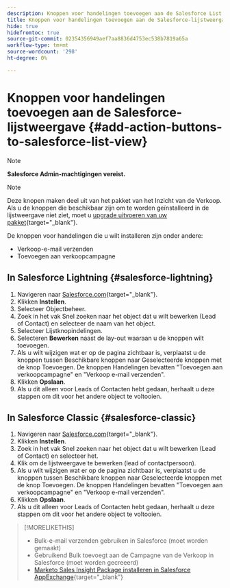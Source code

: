 ```yaml
---
description: Knoppen voor handelingen toevoegen aan de Salesforce List View - Marketo Docs - Productdocumentatie
title: Knoppen voor handelingen toevoegen aan de Salesforce-lijstweergave
hide: true
hidefromtoc: true
source-git-commit: 02354356949aef7aa8836d4753ec538b7819a65a
workflow-type: tm+mt
source-wordcount: '298'
ht-degree: 0%

---
```


# Knoppen voor handelingen toevoegen aan de Salesforce-lijstweergave {#add-action-buttons-to-salesforce-list-view}

>[!NOTE]
>
>**Salesforce Admin-machtigingen vereist.**

>[!NOTE]
>
>Deze knopen maken deel uit van het pakket van het Inzicht van de Verkoop. Als u de knoppen die beschikbaar zijn om te worden geïnstalleerd in de lijstweergave niet ziet, moet u [upgrade uitvoeren van uw pakket](/help/marketo/product-docs/marketo-sales-insight/msi-for-salesforce/upgrading/upgrading-your-msi-package.md){target="_blank"}.

De knoppen voor handelingen die u wilt installeren zijn onder andere:

* Verkoop-e-mail verzenden
* Toevoegen aan verkoopcampagne

## In Salesforce Lightning {#salesforce-lightning}

1. Navigeren naar [Salesforce.com](https://salesforce.com){target="_blank"}.
1. Klikken **Instellen**.
1. Selecteer Objectbeheer.
1. Zoek in het vak Snel zoeken naar het object dat u wilt bewerken (Lead of Contact) en selecteer de naam van het object.
1. Selecteer Lijstknopindelingen.
1. Selecteren **Bewerken** naast de lay-out waaraan u de knoppen wilt toevoegen.
1. Als u wilt wijzigen wat er op de pagina zichtbaar is, verplaatst u de knoppen tussen Beschikbare knoppen naar Geselecteerde knoppen met de knop Toevoegen. De knoppen Handelingen bevatten &quot;Toevoegen aan verkoopcampagne&quot; en &quot;Verkoop e-mail verzenden&quot;.
1. Klikken **Opslaan**.
1. Als u dit alleen voor Leads of Contacten hebt gedaan, herhaalt u deze stappen om dit voor het andere object te voltooien.

## In Salesforce Classic {#salesforce-classic}

1. Navigeren naar [Salesforce.com](https://salesforce.com){target="_blank"}.
1. Klikken **Instellen**.
1. Zoek in het vak Snel zoeken naar het object dat u wilt bewerken (Lead of Contact) en selecteer het.
1. Klik om de lijstweergave te bewerken (lead of contactpersoon).
1. Als u wilt wijzigen wat er op de pagina zichtbaar is, verplaatst u de knoppen tussen Beschikbare knoppen naar Geselecteerde knoppen met de knop Toevoegen. De knoppen Handelingen bevatten &quot;Toevoegen aan verkoopcampagne&quot; en &quot;Verkoop e-mail verzenden&quot;.
1. Klikken **Opslaan**.
1. Als u dit alleen voor Leads of Contacten hebt gedaan, herhaalt u deze stappen om dit voor het andere object te voltooien.

>[!MORELIKETHIS]
>
>* Bulk-e-mail verzenden gebruiken in Salesforce (moet worden gemaakt)
>* Gebruikend Bulk toevoegt aan de Campagne van de Verkoop in Salesforce (moet worden gecreeerd)
>* [Marketo Sales Insight Package installeren in Salesforce AppExchange](/help/marketo/product-docs/marketo-sales-insight/msi-for-salesforce/installation/install-marketo-sales-insight-package-in-salesforce-appexchange.md){target="_blank"}
